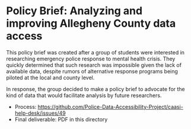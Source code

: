 # Policy Brief: Analyzing and improving Allegheny County data access

This policy brief was created after a group of students were interested in researching emergency police response to mental health crisis. They quickly determined that such research was impossible given the lack of available data, despite rumors of alternative response programs being piloted at the local and county level.

In response, the group decided to make a policy brief to advocate for the kind of data that would facilitate analysis by future researchers.

- Process: https://github.com/Police-Data-Accessibility-Project/caasi-help-desk/issues/49
- Final deliverable: PDF in this directory